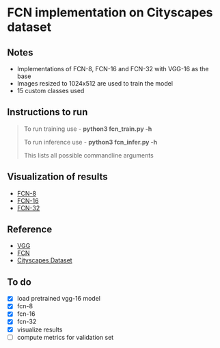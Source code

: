 # FCN implementation on Cityscapes dataset

## Notes
* Implementations of FCN-8, FCN-16 and FCN-32 with VGG-16 as the base
* Images resized to 1024x512 are used to train the model
* 15 custom classes used

## Instructions to run
> To run training use - **python3 fcn\_train.py -h**
>
> To run inference use - **python3 fcn\_infer.py -h**
>
> This lists all possible commandline arguments

## Visualization of results
* [FCN-8](https://youtu.be/LF6KWpqYUkE)
* [FCN-16](https://youtu.be/BcNDZuUEgnM)
* [FCN-32](https://youtu.be/WYw5gF1FH70)

## Reference
* [VGG](https://arxiv.org/abs/1409.1556)
* [FCN](https://people.eecs.berkeley.edu/~jonlong/long_shelhamer_fcn.pdf)
* [Cityscapes Dataset](https://www.cityscapes-dataset.com/)

## To do
- [x] load pretrained vgg-16 model
- [x] fcn-8
- [x] fcn-16
- [x] fcn-32
- [x] visualize results 
- [ ] compute metrics for validation set
